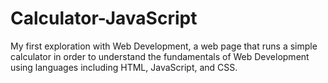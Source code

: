 # Calculator-JavaScript
My first exploration with Web Development, a web page that runs a simple calculator in order to understand the fundamentals of Web Development using languages including HTML, JavaScript, and CSS.

